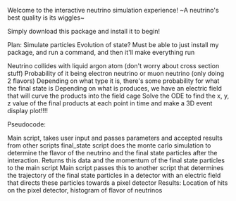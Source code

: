 Welcome to the interactive neutrino simulation experience!
~A neutrino's best quality is its wiggles~

Simply download this package and install it to begin!

Plan: Simulate particles
Evolution of state?
Must be able to just install my package, and run a command, and then it'll make everything run

Neutrino collides with liquid argon atom (don't worry about cross section stuff)
Probability of it being electron neutrino or muon neutrino (only doing 2 flavors)
Depending on what type it is, there's some probability for what the final state is
Depending on what is produces, we have an electric field that will curve the products into the field cage
Solve the ODE to find the x, y, z value of the final products at each point in time and make a 3D event display plot!!!!

Pseudocode:

Main script, takes user input and passes parameters and accepted results from other scripts
final_state script does the monte carlo simulation to determine the flavor of the neutrino and the final state particles
after the interaction. Returns this data and the momentum of the final state particles to the main script
Main script passes this to another script that determines the trajectory of the final state particles in a detector with an electric field 
that directs these particles towards a pixel detector
Results: Location of hits on the pixel detector, histogram of flavor of neutrinos